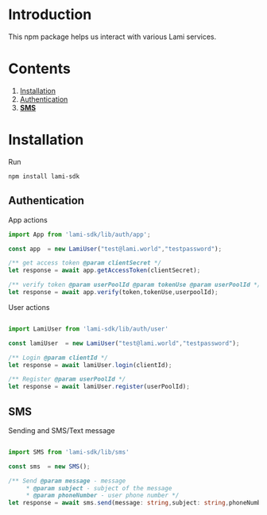 # Introduction

This npm package helps us interact with various Lami services.

# Contents

1. [Installation](#Installation)
2. [Authentication](#Authentication)
3. **[SMS](#SMS)**

# Installation

Run

`npm install lami-sdk`

## Authentication

App actions

```typescript
import App from 'lami-sdk/lib/auth/app';

const app  = new LamiUser("test@lami.world","testpassword");

/** get access token @param clientSecret */
let response = await app.getAccessToken(clientSecret);

/** verify token @param userPoolId @param tokenUse @param userPoolId */
let response = await app.verify(token,tokenUse,userpoolId);

```

User actions

```typescript

import LamiUser from 'lami-sdk/lib/auth/user'

const lamiUser  = new LamiUser("test@lami.world","testpassword");

/** Login @param clientId */
let response = await lamiUser.login(clientId);

/** Register @param userPoolId */
let response = await lamiUser.register(userPoolId);


```

## SMS

Sending and SMS/Text message

```typescript

import SMS from 'lami-sdk/lib/sms'

const sms  = new SMS();

/** Send @param message - message
     * @param subject - subject of the message
     * @param phoneNumber - user phone number */
let response = await sms.send(message: string,subject: string,phoneNumber: string);



```

